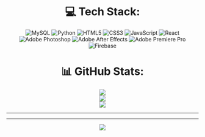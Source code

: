 

<div align="center">

# 💻 Tech Stack:
 ![MySQL](https://img.shields.io/badge/mysql-%2300f.svg?style=for-the-badge&logo=mysql&logoColor=white)
 ![Python](https://img.shields.io/badge/python-3670A0?style=for-the-badge&logo=python&logoColor=ffdd54)
 ![HTML5](https://img.shields.io/badge/html5-%23E34F26.svg?style=for-the-badge&logo=html5&logoColor=white) 
 ![CSS3](https://img.shields.io/badge/css3-%231572B6.svg?style=for-the-badge&logo=css3&logoColor=white) 
 ![JavaScript](https://img.shields.io/badge/javascript-%23323330.svg?style=for-the-badge&logo=javascript&logoColor=%23F7DF1E) 
 ![React](https://img.shields.io/badge/react-%2320232a.svg?style=for-the-badge&logo=react&logoColor=%2361DAFB)
 ![Adobe Photoshop](https://img.shields.io/badge/adobephotoshop-%2331A8FF.svg?style=for-the-badge&logo=adobephotoshop&logoColor=white)
 ![Adobe After Effects](https://img.shields.io/badge/Adobe%20After%20Effects-9999FF.svg?style=for-the-badge&logo=Adobe%20After%20Effects&logoColor=white) 
 ![Adobe Premiere Pro](https://img.shields.io/badge/Adobe%20Premiere%20Pro-9999FF.svg?style=for-the-badge&logo=Adobe%20Premiere%20Pro&logoColor=white)
 ![Firebase](https://img.shields.io/badge/firebase-%23039BE5.svg?style=for-the-badge&logo=firebase)
</div>  

<div align="center">

# 📊 GitHub Stats:
![](https://github-readme-stats.vercel.app/api?username=S8cred&theme=react&hide_border=true&include_all_commits=true&count_private=true)<br/>
![](https://github-readme-streak-stats.herokuapp.com/?user=S8cred&theme=react&hide_border=true)<br/>
![](https://github-readme-stats.vercel.app/api/top-langs/?username=S8cred&theme=react&hide_border=true&include_all_commits=true&count_private=true&layout=compact)

</div>  

---
 

---

<div align="center">

[![](https://visitcount.itsvg.in/api?id=S8cred&icon=2&color=1)](https://visitcount.itsvg.in)

</div>  
